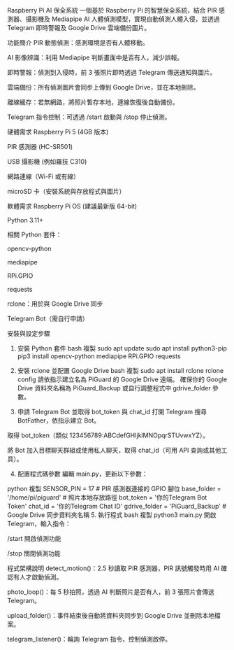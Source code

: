 Raspberry Pi AI 保全系統
一個基於 Raspberry Pi 的智慧保全系統，結合 PIR 感測器、攝影機及 Mediapipe AI 人體偵測模型，實現自動偵測人體入侵，並透過 Telegram 即時警報及 Google Drive 雲端備份圖片。

功能簡介
PIR 動態偵測：感測環境是否有人體移動。

AI 影像辨識：利用 Mediapipe 判斷畫面中是否有人，減少誤報。

即時警報：偵測到入侵時，前 3 張照片即時透過 Telegram 傳送通知與圖片。

雲端備份：所有偵測圖片會同步上傳到 Google Drive，並在本地刪除。

離線緩存：若無網路，將照片暫存本地，連線恢復後自動備份。

Telegram 指令控制：可透過 /start 啟動與 /stop 停止偵測。

硬體需求
Raspberry Pi 5 (4GB 版本)

PIR 感測器 (HC-SR501)

USB 攝影機 (例如羅技 C310)

網路連線（Wi-Fi 或有線）

microSD 卡（安裝系統與存放程式與圖片）

軟體需求
Raspberry Pi OS (建議最新版 64-bit)

Python 3.11+

相關 Python 套件：

opencv-python

mediapipe

RPi.GPIO

requests

rclone：用於與 Google Drive 同步

Telegram Bot（需自行申請）

安裝與設定步驟
1. 安裝 Python 套件
bash
複製
sudo apt update
sudo apt install python3-pip
pip3 install opencv-python mediapipe RPi.GPIO requests
2. 安裝 rclone 並配置 Google Drive
bash
複製
sudo apt install rclone
rclone config
請依指示建立名為 PiGuard 的 Google Drive 遠端。
確保你的 Google Drive 資料夾名稱為 PiGuard_Backup 或自行調整程式中 gdrive_folder 參數。

3. 申請 Telegram Bot 並取得 bot_token 與 chat_id
打開 Telegram 搜尋 BotFather，依指示建立 Bot。

取得 bot_token（類似 123456789:ABCdefGHIjklMNOpqrSTUvwxYZ）。

將 Bot 加入目標聊天群組或使用私人聊天，取得 chat_id（可用 API 查詢或其他工具）。

4. 配置程式碼參數
編輯 main.py，更新以下參數：

python
複製
SENSOR_PIN = 17  # PIR 感測器連接的 GPIO 腳位
base_folder = '/home/pi/piguard'  # 照片本地存放路徑
bot_token = '你的Telegram Bot Token'
chat_id = '你的Telegram Chat ID'
gdrive_folder = 'PiGuard_Backup'  # Google Drive 同步資料夾名稱
5. 執行程式
bash
複製
python3 main.py
開啟 Telegram，輸入指令：

/start 開啟偵測功能

/stop 關閉偵測功能

程式架構說明
detect_motion()：2.5 秒讀取 PIR 感測器，PIR 訊號觸發時用 AI 確認有人才啟動偵測。

photo_loop()：每 5 秒拍照，透過 AI 判斷照片是否有人，前 3 張照片會傳送 Telegram。

upload_folder()：事件結束後自動將資料夾同步到 Google Drive 並刪除本地檔案。

telegram_listener()：輪詢 Telegram 指令，控制偵測啟停。
